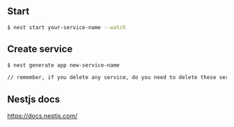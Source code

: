 
## Start

```bash
$ nest start your-service-name --watch
```


## Create service

```bash
$ nest generate app new-service-name

// remember, if you delete any service, do you need to delete these service in nest-cli.json
```

## Nestjs docs 

https://docs.nestjs.com/